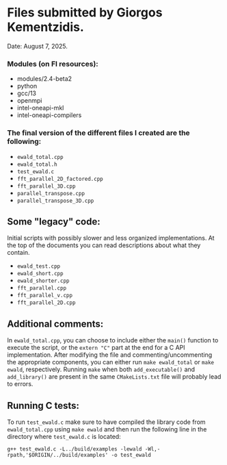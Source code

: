 # Files submitted by Giorgos Kementzidis.
Date: August 7, 2025.

### Modules (on FI resources):
- modules/2.4-beta2 
- python 
- gcc/13 
- openmpi 
- intel-oneapi-mkl 
- intel-oneapi-compilers

### The final version of the different files I created are the following:

- `ewald_total.cpp`
- `ewald_total.h`
- `test_ewald.c`
- `fft_parallel_2D_factored.cpp`
- `fft_parallel_3D.cpp`
- `parallel_transpose.cpp`
- `parallel_transpose_3D.cpp`

## Some "legacy" code:
Initial scripts with possibly slower and less organized implementations. At the top of the documents you can read descriptions about what they contain.

- `ewald_test.cpp`
- `ewald_short.cpp`
- `ewald_shorter.cpp`
- `fft_parallel.cpp`
- `fft_parallel_v.cpp`
- `fft_parallel_2D.cpp`

## Additional comments:

In `ewald_total.cpp`, you can choose to include either the `main()` function to execute the script, or the `extern "C"` part at the end for a C API implementation. After modifying the file and commenting/uncommenting the appropriate components, you can either run `make ewald_total` or `make ewald`, respectively. Running `make` when both `add_executable()` and `add_library()` are present in the same `CMakeLists.txt` file will probably lead to errors.

## Running C tests:
To run `test_ewald.c` make sure to have compiled the library code from `ewald_total.cpp` using `make ewald` and then run the following line in the directory where `test_ewald.c` is located:

`g++ test_ewald.c -L../build/examples -lewald -Wl,-rpath,'$ORIGIN/../build/examples' -o test_ewald`